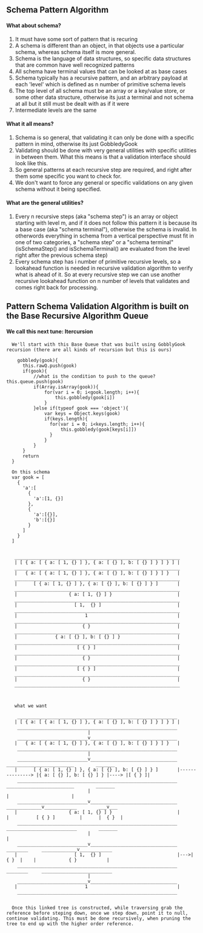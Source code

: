 ## Schema Pattern Algorithm

#### What about schema?
1. It must have some sort of pattern that is recuring 
2. A schema is different than an object, in that objects use a particular schema, whereas schema itself is more general. 
3. Schema is the language of data structures, so specific data structures that are common have well recognized patterns
4. All schema have terminal values that can be looked at as base cases
5. Schema typically has a recursive pattern, and an arbitrary payload at each 'level' which is defined as n number of primitive schema levels
6. The top level of all schema must be an array or a key/value store, or some other data structure, otherwise its just a terminal and not schema at all but it still must be dealt with as if it were
7. Intermediate levels are the same

#### What it all means?
1. Schema is so general, that validating it can only be done with a specific pattern in mind, otherwise its just GobbledyGook
2. Validating should be done with very general utilities with specific utilities in between them. What this means is that a validation interface should look like this.
3. So general patterns at each recursive step are required, and right after them some specific you want to check for.
4. We don't want to force any general or specific validations on any given schema without it being specified.

#### What are the general utilities?
1. Every n recursive steps (aka "schema step") is an array or object starting with level m, and if it does not follow this pattern it is because its a base case (aka "schema terminal"), otherwise the schema is invalid. In otherwords everything in schema from a vertical perspective must fit in one of two categories, a "schema step" or a "schema terminal" (isSchemaStep() and isSchemaTerminal() are evaluated from the level right after the previous schema step)
2. Every schema step has i number of primitive recursive levels, so a lookahead function is needed in recursive validation algorithm to verify what is ahead of it. So at every recursive step we can use another recursive lookahead function on n number of levels that validates and comes right back for processing.

## Pattern Schema Validation Algorithm is built on the Base Recursive Algorithm Queue
#### We call this next tune: Itercursion
      
      We'll start with this Base Queue that was built using GobblyGook recursion (there are all kinds of recursion but this is ours)
      
        gobbledy(gook){
          this.rawQ.push(gook)
          if(gook){
              //what is the condition to push to the queue? this.queue.push(gook)
              if(Array.isArray(gook)){
                  for(var i = 0; i<gook.length; i++){
                      this.gobbledy(gook[i])
                  }
              }else if(typeof gook === 'object'){
                  var keys = Object.keys(gook)
                  if(keys.length){
                    for(var i = 0; i<keys.length; i++){
                        this.gobbledy(gook[keys[i]])
                    }
                  }
              }
          }
          return
      }
      
      On this schema
      var gook = [
        {
          'a':[
            {
              'a':[1, {}]
            },
            {
              'a':[{}],
              'b':[{}]
            }
          ]
        }
      ]
      
      
       _____________________________________________________________
       | [ { a: [ { a: [ 1, {} ] }, { a: [ {} ], b: [ {} ] } ] } ] |
       _____________________________________________________________
       |   { a: [ { a: [ 1, {} ] }, { a: [ {} ], b: [ {} ] } ] }   |
       _____________________________________________________________
       |      [ { a: [ 1, {} ] }, { a: [ {} ], b: [ {} ] } ]       |
       _____________________________________________________________
       |                   { a: [ 1, {} ] }                        |
       _____________________________________________________________
       |                     [ 1,  {} ]                            |
       _____________________________________________________________
       |                         1                                 |
       _____________________________________________________________
       |                        { }                                |
       _____________________________________________________________
       |              { a: [ {} ], b: [ {} ] }                     |
       _____________________________________________________________           
       |                      [ { } ]                              |
       _____________________________________________________________
       |                        { }                                |
       _____________________________________________________________
       |                      [ { } ]                              |
       _____________________________________________________________
       |                        { }                                |
       _____________________________________________________________



       what we want
       
        ___________________________________________________________ 
       | [ { a: [ { a: [ 1, {} ] }, { a: [ {} ], b: [ {} ] } ] } ] |
        ___________________________________________________________ 
                                  |
        __________________________v________________________________ 
       |   { a: [ { a: [ 1, {} ] }, { a: [ {} ], b: [ {} ] } ] }   |
        ___________________________________________________________ 
                                  |
        __________________________v________________________________                   _________________________        _______
       |      [ { a: [ 1, {} ] }, { a: [ {} ], b: [ {} ] } ]       |---------------> |{ a: [ {} ], b: [ {} ] } |----> |[ { } ]|
        ___________________________________________________________                   _________________________        _______
                                  |                                                               |                       |
        __________________________v________________________________                  _____________v____________        ___v___           
       |                   { a: [ 1, {} ] }                        |                |          [ { } ]         |      |  { }  |
        ___________________________________________________________                  __________________________        _______
                                  |                                                               |
        __________________________v________________________________     ________     _____________v____________           
       |                     [ 1,  {} ]                            |--->| { }  |    |            { }           |                 
        ___________________________________________________________     ________     __________________________
                                  |
        __________________________v________________________________             
       |                         1                                 |              
        ___________________________________________________________            

      
      Once this linked tree is constructed, while traversing grab the reference before steping down, once we step down, point it to null, continue validating. This must be done recursively, when pruning the tree to end up with the higher order reference.
      
